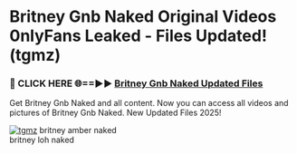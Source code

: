 # Britney Gnb Naked Original Videos 0nlyFans Leaked - Files Updated! (tgmz)

<h3>🔴 CLICK HERE 🌐==►► <a href="https://tinyurl.com/yckcrads" rel="nofollow">Britney Gnb Naked Updated Files</a></h3>

Get Britney Gnb Naked and all content. Now you can access all videos and pictures of Britney Gnb Naked. New Updated Files 2025!

[![tgmz](https://i.imgur.com/hpKpOFt.gif)](https://tinyurl.com/yckcrads)
britney amber naked<br>
britney loh naked